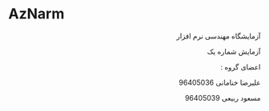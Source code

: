 # AzNarm
<p dir="rtl">آزمایشگاه مهندسی نرم افزار</p>
<p dir="rtl">آزمایش شماره یک</p>
<p dir="rtl">اعضای گروه :</p>
<p dir="rtl">علیرضا خنامانی  96405036</p>
<p dir="rtl">مسعود ربیعی  96405039</p>
